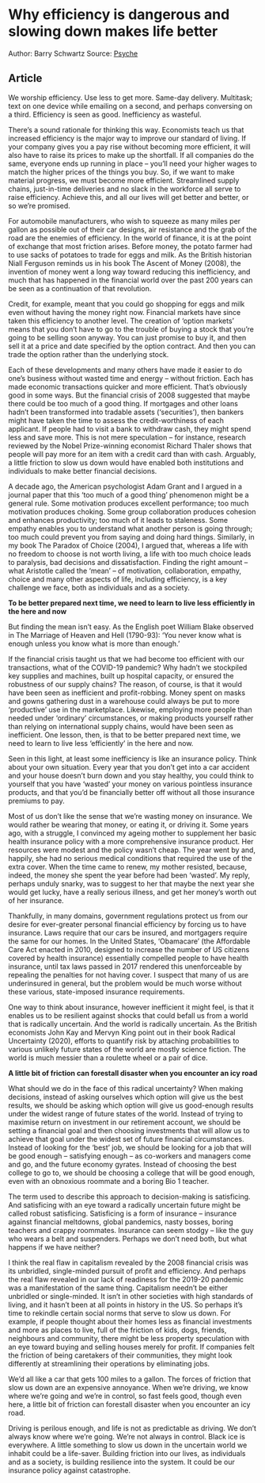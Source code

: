 # Why efficiency is dangerous and slowing down makes life better

Author: Barry Schwartz
Source: [Psyche](https://psyche.co/ideas/why-efficiency-is-dangerous-and-slowing-down-makes-life-better)

## Article

We worship efficiency. Use less to get more. Same-day delivery. Multitask; text on one device while emailing on a second, and perhaps conversing on a third. Efficiency is seen as good. Inefficiency as wasteful.

There’s a sound rationale for thinking this way. Economists teach us that increased efficiency is the major way to improve our standard of living. If your company gives you a pay rise without becoming more efficient, it will also have to raise its prices to make up the shortfall. If all companies do the same, everyone ends up running in place – you’ll need your higher wages to match the higher prices of the things you buy. So, if we want to make material progress, we must become more efficient. Streamlined supply chains, just-in-time deliveries and no slack in the workforce all serve to raise efficiency. Achieve this, and all our lives will get better and better, or so we’re promised.

For automobile manufacturers, who wish to squeeze as many miles per gallon as possible out of their car designs, air resistance and the grab of the road are the enemies of efficiency. In the world of finance, it is at the point of exchange that most friction arises. Before money, the potato farmer had to use sacks of potatoes to trade for eggs and milk. As the British historian Niall Ferguson reminds us in his book The Ascent of Money (2008), the invention of money went a long way toward reducing this inefficiency, and much that has happened in the financial world over the past 200 years can be seen as a continuation of that revolution.

Credit, for example, meant that you could go shopping for eggs and milk even without having the money right now. Financial markets have since taken this efficiency to another level. The creation of ‘option markets’ means that you don’t have to go to the trouble of buying a stock that you’re going to be selling soon anyway. You can just promise to buy it, and then sell it at a price and date specified by the option contract. And then you can trade the option rather than the underlying stock.

Each of these developments and many others have made it easier to do one’s business without wasted time and energy – without friction. Each has made economic transactions quicker and more efficient. That’s obviously good in some ways. But the financial crisis of 2008 suggested that maybe there could be too much of a good thing. If mortgages and other loans hadn’t been transformed into tradable assets (‘securities’), then bankers might have taken the time to assess the credit-worthiness of each applicant. If people had to visit a bank to withdraw cash, they might spend less and save more. This is not mere speculation – for instance, research reviewed by the Nobel Prize-winning economist Richard Thaler shows that people will pay more for an item with a credit card than with cash. Arguably, a little friction to slow us down would have enabled both institutions and individuals to make better financial decisions.

A decade ago, the American psychologist Adam Grant and I argued in a journal paper that this ‘too much of a good thing’ phenomenon might be a general rule. Some motivation produces excellent performance; too much motivation produces choking. Some group collaboration produces cohesion and enhances productivity; too much of it leads to staleness. Some empathy enables you to understand what another person is going through; too much could prevent you from saying and doing hard things. Similarly, in my book The Paradox of Choice (2004), I argued that, whereas a life with no freedom to choose is not worth living, a life with too much choice leads to paralysis, bad decisions and dissatisfaction. Finding the right amount – what Aristotle called the ‘mean’ – of motivation, collaboration, empathy, choice and many other aspects of life, including efficiency, is a key challenge we face, both as individuals and as a society.

**To be better prepared next time, we need to learn to live less efficiently in the here and now**

But finding the mean isn’t easy. As the English poet William Blake observed in The Marriage of Heaven and Hell (1790-93): ‘You never know what is enough unless you know what is more than enough.’

If the financial crisis taught us that we had become too efficient with our transactions, what of the COVID-19 pandemic? Why hadn’t we stockpiled key supplies and machines, built up hospital capacity, or ensured the robustness of our supply chains? The reason, of course, is that it would have been seen as inefficient and profit-robbing. Money spent on masks and gowns gathering dust in a warehouse could always be put to more ‘productive’ use in the marketplace. Likewise, employing more people than needed under ‘ordinary’ circumstances, or making products yourself rather than relying on international supply chains, would have been seen as inefficient. One lesson, then, is that to be better prepared next time, we need to learn to live less ‘efficiently’ in the here and now.

Seen in this light, at least some inefficiency is like an insurance policy. Think about your own situation. Every year that you don’t get into a car accident and your house doesn’t burn down and you stay healthy, you could think to yourself that you have ‘wasted’ your money on various pointless insurance products, and that you’d be financially better off without all those insurance premiums to pay.

Most of us don’t like the sense that we’re wasting money on insurance. We would rather be wearing that money, or eating it, or driving it. Some years ago, with a struggle, I convinced my ageing mother to supplement her basic health insurance policy with a more comprehensive insurance product. Her resources were modest and the policy wasn’t cheap. The year went by and, happily, she had no serious medical conditions that required the use of the extra cover. When the time came to renew, my mother resisted, because, indeed, the money she spent the year before had been ‘wasted’. My reply, perhaps unduly snarky, was to suggest to her that maybe the next year she would get lucky, have a really serious illness, and get her money’s worth out of her insurance.

Thankfully, in many domains, government regulations protect us from our desire for ever-greater personal financial efficiency by forcing us to have insurance. Laws require that our cars be insured, and mortgagers require the same for our homes. In the United States, ‘Obamacare’ (the Affordable Care Act enacted in 2010, designed to increase the number of US citizens covered by health insurance) essentially compelled people to have health insurance, until tax laws passed in 2017 rendered this unenforceable by repealing the penalties for not having cover. I suspect that many of us are underinsured in general, but the problem would be much worse without these various, state-imposed insurance requirements.

One way to think about insurance, however inefficient it might feel, is that it enables us to be resilient against shocks that could befall us from a world that is radically uncertain. And the world is radically uncertain. As the British economists John Kay and Mervyn King point out in their book Radical Uncertainty (2020), efforts to quantify risk by attaching probabilities to various unlikely future states of the world are mostly science fiction. The world is much messier than a roulette wheel or a pair of dice.

**A little bit of friction can forestall disaster when you encounter an icy road**

What should we do in the face of this radical uncertainty? When making decisions, instead of asking ourselves which option will give us the best results, we should be asking which option will give us good-enough results under the widest range of future states of the world. Instead of trying to maximise return on investment in our retirement account, we should be setting a financial goal and then choosing investments that will allow us to achieve that goal under the widest set of future financial circumstances. Instead of looking for the ‘best’ job, we should be looking for a job that will be good enough – satisfying enough – as co-workers and managers come and go, and the future economy gyrates. Instead of choosing the best college to go to, we should be choosing a college that will be good enough, even with an obnoxious roommate and a boring Bio 1 teacher.

The term used to describe this approach to decision-making is satisficing. And satisficing with an eye toward a radically uncertain future might be called robust satisficing. Satisficing is a form of insurance – insurance against financial meltdowns, global pandemics, nasty bosses, boring teachers and crappy roommates. Insurance can seem stodgy – like the guy who wears a belt and suspenders. Perhaps we don’t need both, but what happens if we have neither?

I think the real flaw in capitalism revealed by the 2008 financial crisis was its unbridled, single-minded pursuit of profit and efficiency. And perhaps the real flaw revealed in our lack of readiness for the 2019-20 pandemic was a manifestation of the same thing. Capitalism needn’t be either unbridled or single-minded. It isn’t in other societies with high standards of living, and it hasn’t been at all points in history in the US. So perhaps it’s time to rekindle certain social norms that serve to slow us down. For example, if people thought about their homes less as financial investments and more as places to live, full of the friction of kids, dogs, friends, neighbours and community, there might be less property speculation with an eye toward buying and selling houses merely for profit. If companies felt the friction of being caretakers of their communities, they might look differently at streamlining their operations by eliminating jobs.

We’d all like a car that gets 100 miles to a gallon. The forces of friction that slow us down are an expensive annoyance. When we’re driving, we know where we’re going and we’re in control, so fast feels good, though even here, a little bit of friction can forestall disaster when you encounter an icy road.

Driving is perilous enough, and life is not as predictable as driving. We don’t always know where we’re going. We’re not always in control. Black ice is everywhere. A little something to slow us down in the uncertain world we inhabit could be a life-saver. Building friction into our lives, as individuals and as a society, is building resilience into the system. It could be our insurance policy against catastrophe.
